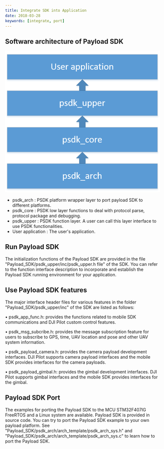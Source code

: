 ```yaml
---
title: Integrate SDK into Application
date: 2018-03-28
keywords: [integrate, port]
---
```


## Software architecture of Payload SDK
![](../images/guide/integrate_sdk/psdk_architecture.png)

- psdk_arch : PSDK platform wrapper layer to port payload SDK to different platforms.
- psdk_core : PSDK low layer functions to deal with protocol parse, protocol package and debugging.
- psdk_upper : PSDK function layer. A user can call this layer interface to use PSDK functionalities.
- User application : The user's application.

## Run Payload SDK
The initialization functions of the Payload SDK are provided in the file "Payload_SDK/psdk_upper/inc/psdk_upper.h file" of the SDK. You can refer to the function interface description to incorporate and establish the Payload SDK running environment for your application.

## Use Payload SDK features
The major interface header files for various features in the folder "Payload_SDK/psdk_upper/inc" of the SDK are listed as follows:

•	psdk_app_func.h: provides the functions related to mobile SDK communications and DJI Pilot custom control features.
 
•	psdk_msg_subcribe.h: provides the message subscription feature for users to subscribe to GPS, time, UAV location and pose and other UAV system information. 

•	psdk_payload_camera.h: provides the camera payload development interfaces. DJI Pilot supports camera payload interfaces and the mobile SDK provides interfaces for the camera payloads. 

•	psdk_payload_gimbal.h: provides the gimbal development interfaces. DJI Pilot supports gimbal interfaces and the mobile SDK provides interfaces for the gimbal.

## Payload SDK Port
The examples for porting the Payload SDK to the MCU STM32F407IG FreeRTOS and a Linux system are available. Payload SDK is provided in source code. You can try to port the Payload SDK example to your own payload platform.  See "Payload_SDK/psdk_arch/arch_template/psdk_arch_sys.h" and "Payload_SDK/psdk_arch/arch_template/psdk_arch_sys.c" to learn how to port the Payload SDK.
